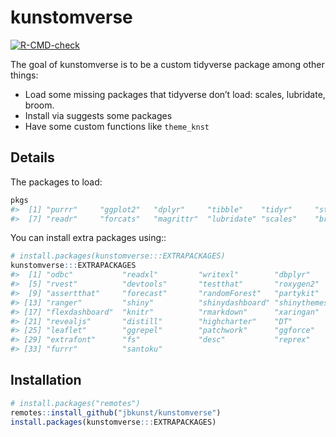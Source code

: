 
<!-- README.md is generated from README.Rmd. Please edit that file -->

# kunstomverse

<!-- badges: start -->

[![R-CMD-check](https://github.com/jbkunst/kunstomverse/workflows/R-CMD-check/badge.svg)](https://github.com/jbkunst/kunstomverse/actions)
<!-- badges: end -->

The goal of kunstomverse is to be a custom tidyverse package among other
things:

-   Load some missing packages that tidyverse don’t load: scales,
    lubridate, broom.
-   Install via suggests some packages
-   Have some custom functions like `theme_knst`

## Details

The packages to load:

``` r
pkgs
#>  [1] "purrr"     "ggplot2"   "dplyr"     "tibble"    "tidyr"     "stringr"  
#>  [7] "readr"     "forcats"   "magrittr"  "lubridate" "scales"    "broom"
```

You can install extra packages using::

``` r
# install.packages(kunstomverse:::EXTRAPACKAGES)
kunstomverse:::EXTRAPACKAGES
#>  [1] "odbc"           "readxl"         "writexl"        "dbplyr"        
#>  [5] "rvest"          "devtools"       "testthat"       "roxygen2"      
#>  [9] "assertthat"     "forecast"       "randomForest"   "partykit"      
#> [13] "ranger"         "shiny"          "shinydashboard" "shinythemes"   
#> [17] "flexdashboard"  "knitr"          "rmarkdown"      "xaringan"      
#> [21] "revealjs"       "distill"        "highcharter"    "DT"            
#> [25] "leaflet"        "ggrepel"        "patchwork"      "ggforce"       
#> [29] "extrafont"      "fs"             "desc"           "reprex"        
#> [33] "furrr"          "santoku"
```

## Installation

``` r
# install.packages("remotes")
remotes::install_github("jbkunst/kunstomverse")
install.packages(kunstomverse:::EXTRAPACKAGES)
```
